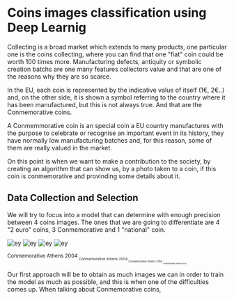 # Coins images classification using Deep Learnig


Collecting is a broad market which extends to many products, one particular one is the coins collecting, where you can find that one "fiat" coin could be worth 100 times more. Manufacturing defects, antiquity or symbolic creation batchs are one many features collectors value and that are one of the reasons why they are so scarce. 

In the EU, each coin is represented by the indicative value of itself (1€, 2€..) and, on the other side, it is shown a symbol referring to the country where it has been manufactured, but this is not always true. And that are the Conmemorative coins.

A Conmemmorative coin is an special coin a EU country manufactures with the purpose to celebrate or recognise an important event in its history, they have normally low manufacturing batches and, for this reason, some of them are really valued in the market.

On this point is when we want to make a contribution to the society, by creating an algorithm that can show us, by a photo taken to a coin, if this coin is conmemorative and provinding some details about it.

## Data Collection and Selection

We will try to focus into a model that can determine with enough precision between 4 coins images. The ones that we are going to differentiate are 4 "2 euro" coins, 3 Conmemorative and 1 "national" coin.

![ey](https://raw.githubusercontent.com/NotCorrectlyDonated/Learning_Deeply_about_currencies/main/coin%20types/Atenas0.jpg) ![ey](https://raw.githubusercontent.com/NotCorrectlyDonated/Learning_Deeply_about_currencies/main/coin%20types/Francia0.jpg) ![ey](https://raw.githubusercontent.com/NotCorrectlyDonated/Learning_Deeply_about_currencies/main/coin%20types/image005.jpg) ![ey](https://raw.githubusercontent.com/NotCorrectlyDonated/Learning_Deeply_about_currencies/main/coin%20types/image007.jpg) 

<sub>Conmemorative Athens 2004<sub/> <sub>Conmemorative Athens 2004<sub/> <sub>Conmemorative Athens 2004<sub/> <sub>Conmemorative Athens 2004<sub/>

Our first approach will be to obtain as much images we can in order to train the model as much as possible, and this is when one of the difficulties comes up. When talking about Conmemorative coins,




